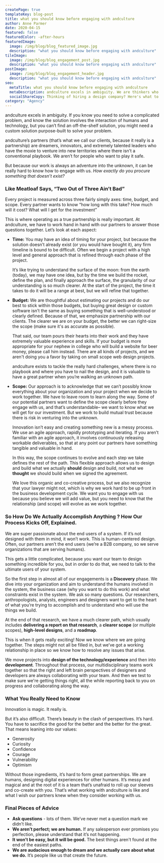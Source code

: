```yaml
---
createPage: true
templateKey: blog-post
title: what you should know before engaging with andculture
author: Anne Parmer
date: 2020-04-15
featured: false
featuredColor: -after-hours
featuredImage:
  image: /img/blog/blog_featured_image.jpg
  description: "what you should know before engaging with andculture"
tileImage:
  image: /img/blog/blog_engagement_post.jpg
  description: "what you should know before engaging with andculture"
postImage:
  image: /img/blog/blog_engagement_header.jpg
  description: "what you should know before engaging with andculture"
seo:
  metaTitle: what you should know before engaging with andculture
  metaDescription: andculture excels in ambiguity. We are thinkers who often venture into the unknown. We aren’t for people who want to play it safe.
  socialShareCopy: Thinking of hiring a design company? Here's what to expect — and how to have a successful relationship.
category: "Agency"
---
```

andculture excels in ambiguity. If you know you need to solve a complicated problem, and know the solution involves the interaction of humans and technology, but you can’t find an off-the-shelf solution, you might need a custom solution purpose-built to solve your problem.

andculture’s partners (that’s what we call our clients, because it really is a partnership) are dreamers, innovators, and extremely talented leaders who have the moxie to venture into new territories where there isn’t a conventional playbook. We aren’t for people who want to play it safe.

But because our work is always an adventure into the unknown, it can be really hard to know how to engage with us. *How exactly do you procure something that doesn’t exist?*

### Like Meatloaf Says, “Two Out of Three Ain’t Bad”
Every project is measured across three fairly simply axes: time, budget, and scope. Every partner wants to know “how long with this take? How much will it cost? What will I get for the investment”

This is where operating as a true partnership is really important. At andculture, we have to work hand in hand with our partners to answer those questions together. Let’s look at each aspect:

* **Time:** You may have an idea of timing for your project, but because the solution doesn’t already exist (or you would have bought it), any firm timeline is bound to be difficult. Often we begin a project with a high level and general approach that is refined through each phase of the project.

    It’s like trying to understand the surface of the moon: from the earth (today), we may have one idea, but by the time we build the rocket, define the plan, and finally approach the surface, the granularity of our understanding is so much clearer. At the start of the project, the time it takes to do it will be a range at best, but we will refine that together.
* **Budget:** We are thoughtful about estimating our projects and do our best to stick within those budgets, but buying great design or custom software isn’t the same as buying something that is well-understood or clearly defined. Because of that, we emphasize partnership with our clients. The clearer we are on your budget, the better we can right-size the scope (make sure it's as accurate as possible).

    That said, our team pours their hearts into their work and they have extremely valuable experience and skills. If your budget is more appropriate for your nephew in college who will build a website for beer money, please call him instead. There are all kinds of projects, and we aren't doing you a favor by taking on small scope web design projects.

    andculture exists to tackle the really hard challenges, where there is no playbook and where you have to nail the design, and it is valuable to have a great partner when you’re walking an unknown path.
* **Scope:** Our approach is to acknowledge that we can’t possibly know everything about your organization and your project when we decide to work together. We have to leave room to learn along the way. Some of our potential partners want to define the scope clearly before they engage with us, and that’s understandable– we want to know what we will get for our investment. But we work to build mutual trust because there is risk in venturing into the unknown.

    Innovation isn’t easy and creating something new is a messy process. We use an agile approach, rapidly prototyping and iterating. If you aren’t familiar with an agile approach, it involves continuously releasing workable deliverables, so that at any point our partners have something tangible and valuable in hand.

    In this way, the scope continues to evolve and each step we take defines the rest of the path. This flexible approach allows us to design and build what we actually **should** design and build, not what we **thought** we should build when we signed the agreement.

    We love this organic and co-creative process, but we also recognize that your lawyer might not, which is why we work hard to be up front in the business development cycle. We want you to engage with us because you believe we will add value, but you need to know that the relationship (and scope) will evolve as we work together.

### So How Do We Actually Accomplish Anything ? How Our Process Kicks Off, Explained.
We are super passionate about the end users of a system. If it’s not designed with them in mind, it won’t work. This is human-centered design. Often, our partners aren’t the end users (we’re a B2B company, so we serve organizations that are serving humans).

This gets a little complicated, because you want our team to design something incredible for you, but in order to do that, we need to talk to the ultimate users of your system.

So the first step in almost all of our engagements is a **Discovery** phase. We dive into your organization and aim to understand the humans involved in the system, the business case (why you want to do this work) and what constraints exist in the system. We ask so many questions. Our researchers, anthropologists, analysts, engineers and designers want to get to the heart of what you’re trying to accomplish and to understand who will use the things we build.

At the end of that research, we have a much clearer path, which usually includes **delivering a report on that research**, a **clearer scope** (or multiple scopes), **high-level designs**, and a **roadmap**.

This is when it gets really exciting! Now we know where we are going together. The steps might not all be filled in, but we’ve got a working relationship in place so we know how to resolve any issues that arise.

We move projects into **design of the technology/experience** and then into **development**. Throughout that process, our multidisciplinary teams work together so that the right and left brain perspectives of designers and developers are always collaborating with your team. And then we test to make sure we're getting things right, all the while reporting back to you on progress and collaborating along the way.

### What You Really Need to Know
Innovation is magic. It really is.

But it’s also difficult. There’s beauty in the clash of perspectives. It’s hard. You have to sacrifice the good for the better and the better for the great. That means leaning into our values:

* Generosity
* Curiosity
* Confidence
* Courage
* Vulnerability
* Optimism

Without those ingredients, it’s hard to form great partnerships. We are humans, designing digital experiences for other humans. It’s messy and magical and at the root of it is a team that’s unafraid to roll up our sleeves and co-create with you. That’s what working with andculture is like and what I wish our partners knew when they consider working with us.

### Final Pieces of Advice

* **Ask questions** - lots of them. We’ve never met a question mark we didn’t like.
* **We aren’t perfect; we are human.** If any salesperson ever promises you perfection, please understand that it’s not happening.
* **It won’t be easy, but it will be good.** The best things aren't found at the end of the easiest paths.
* **We are audacious enough to dream and we actually care about what we do.** It’s people like us that create the future.